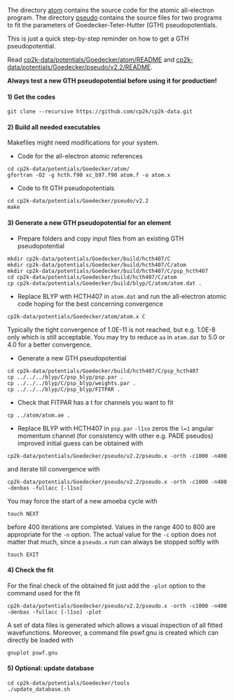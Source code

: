 The directory [atom](atom) contains the source code for the atomic all-electron program.
The directory [pseudo](pseudo) contains the source files for two programs to fit the
parameters of Goedecker-Teter-Hutter (GTH) pseudopotentials.

This is just a quick step-by-step reminder on how to get a GTH pseudopotential.

Read [cp2k-data/potentials/Goedecker/atom/README](atom/README) and [cp2k-data/potentials/Goedecker/pseudo/v2.2/README](pseudo/v2.2/README).

**Always test a new GTH pseudopotential before using it for production!**

#### 1) Get the codes
```
git clone --recursive https://github.com/cp2k/cp2k-data.git
```

#### 2) Build all needed executables
Makefiles might need modifications for your system.
- Code for the all-electron atomic references
```
cd cp2k-data/potentials/Goedecker/atom/
gfortran -O2 -g hcth.f90 xc_b97.f90 atom.f -o atom.x
```
- Code to fit GTH pseudopotentials
```
cd cp2k-data/potentials/Goedecker/pseudo/v2.2
make
```

#### 3) Generate a new GTH pseudopotential for an element
- Prepare folders and copy input files from an existing GTH pseudopotential
```
mkdir cp2k-data/potentials/Goedecker/build/hcth407/C
mkdir cp2k-data/potentials/Goedecker/build/hcth407/C/atom
mkdir cp2k-data/potentials/Goedecker/build/hcth407/C/psp_hcth407
cd cp2k-data/potentials/Goedecker/build/hcth407/C/atom
cp cp2k-data/potentials/Goedecker/build/blyp/C/atom/atom.dat .
```
- Replace BLYP with HCTH407 in `atom.dat` and run the all-electron atomic code hoping for the best concerning convergence
```
cp2k-data/potentials/Goedecker/atom/atom.x C
```
Typically the tight convergence of 1.0E-11 is not reached, but e.g. 1.0E-8 only which is still acceptable.
You may try to reduce `aa` in `atom.dat` to 5.0 or 4.0 for a better convergence.
- Generate a new GTH pseudopotential
```
cd cp2k-data/potentials/Goedecker/build/hcth407/C/psp_hcth407
cp ../../../blyp/C/psp_blyp/psp.par .
cp ../../../blyp/C/psp_blyp/weights.par .
cp ../../../blyp/C/psp_blyp/FITPAR .
```
- Check that FITPAR has a t for channels you want to fit
```
cp ../atom/atom.ae .
```
- Replace BLYP with HCTH407 in `psp.par`
`-l1so` zeros the `l=1` angular momentum channel (for consistency with other e.g. PADE pseudos)
improved initial guess can be obtained with
```
cp2k-data/potentials/Goedecker/pseudo/v2.2/pseudo.x -orth -c1000 -n400
```
and iterate till convergence with
```
cp2k-data/potentials/Goedecker/pseudo/v2.2/pseudo.x -orth -c1000 -n400 -denbas -fullacc [-l1so]
```
You may force the start of a new amoeba cycle with
```
touch NEXT
```
before 400 iterations are completed. Values in the range 400 to 800 are appropriate for the
`-n` option. The actual value for the `-c` option does not matter that much, since a `pseudo.x` run can always be stopped softly with
```
touch EXIT
```
#### 4) Check the fit
For the final check of the obtained fit just add the `-plot` option to the command used for the fit
```
cp2k-data/potentials/Goedecker/pseudo/v2.2/pseudo.x -orth -c1000 -n400 -denbas -fullacc [-l1so] -plot
```
A set of data files is generated which allows a visual inspection of all fitted wavefunctions.
Moreover, a command file pswf.gnu is created which can directly be loaded with
```
gnuplot pswf.gnu
```
#### 5) Optional: update database
```
cd cp2k-data/potentials/Goedecker/tools
./update_database.sh
```
